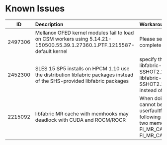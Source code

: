
# Known Issues

|ID|Description|Workaround|
|:--:|:---------|:---------|
|2497306|Mellanox OFED kernel modules fail to load on CSM workers using 5.14.21-150500.55.39.1.27360.1.PTF.1215587-default kernel|Please see Appendix B of these release notes for<br>  complete details|
|2452300|SLES 15 SP5 installs on HPCM 1.10 use the distribution libfabric packages instead of the SHS-provided libfabric packages|specify the full rpm name:<br>  libfabric-1.12.1.2.46-SSHOT2.1.1\_20231103052708\_6e98e15b2f2c.x86\_64<br>  libfabric-devel-1.12.1.2.46-SSHOT2.1.1\_20231103052708\_6e98e15b2f2c.x86\_64<br>  instead of libfabric and libfabric-devel.|
|2215092|libfabric MR cache with memhooks may deadlock with CUDA and ROCM/ROCR|When doing RDMA with device memory, memhooks cannot be used as the system memory monitor. Either userfaultfd or HPE provided kdreg2 need to be used. The following environment variables are used to select these two memory monitors respectively.<br>  FI\_MR\_CACHE\_MONITOR=userfaultfd<br>  FI\_MR\_CACHE\_MONITOR=kdreg2|
